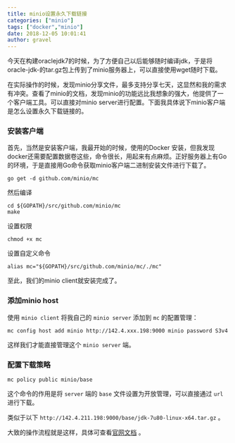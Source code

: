 ```yaml
---
title: minio设置永久下载链接
categories: ["minio"]
tags: ["docker","minio"]
date: 2018-12-05 10:01:41 
author: gravel
---
```


今天在构建oraclejdk7的时候，为了方便自己以后能够随时编译jdk，于是将oracle-jdk-的tar.gz包上传到了minio服务器上，可以直接使用wget随时下载。

<!--more-->

在实际操作的时候，发现minio分享文件，最多支持分享七天，这显然和我的需求有冲突。查看了minio的文档，发现minio的功能远比我想象的强大，他提供了一个客户端工具。可以直接对minio server进行配置。下面我具体说下minio客户端是怎么设置永久下载链接的。

### 安装客户端

首先，当然是安装客户端，我最开始的时候，使用的Docker 安装，但我发现docker还需要配置数据卷这些，命令很长，用起来有点麻烦。正好服务器上有Go的环境，于是直接用Go命令获取minio客户端二进制安装文件进行下载了。

```
go get -d github.com/minio/mc
```

然后编译

```
cd ${GOPATH}/src/github.com/minio/mc
make
```

设置权限

```
chmod +x mc
```

设置自定义命令

```
alias mc="${GOPATH}/src/github.com/minio/mc/./mc"
```

至此，我们的minio client就安装完成了。

### 添加minio host

使用 `minio client` 将我自己的 `minio server` 添加到 `mc` 的配置管理：

```
mc config host add minio http://142.4.xxx.198:9000 minio password S3v4
```

这样我们才能直接管理这个 `minio server` 端。

### 配置下载策略

```
mc policy public minio/base
```

这个命令的作用是将 `server` 端的 `base` 文件设置为开放管理，可以直接通过 `url` 进行下载。

类似于以下 `http://142.4.211.198:9000/base/jdk-7u80-linux-x64.tar.gz` 。

大致的操作流程就是这样，具体可查看[官网文档](https://docs.minio.io/cn/minio-client-complete-guide.html#config) 。